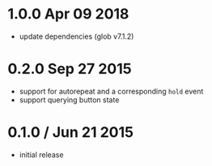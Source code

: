 1.0.0 Apr 09 2018
=================

  * update dependencies (glob v7.1.2)

0.2.0 Sep 27 2015
=================

  * support for autorepeat and a corresponding `hold` event
  * support querying button state

0.1.0 / Jun 21 2015
===================

  * initial release

